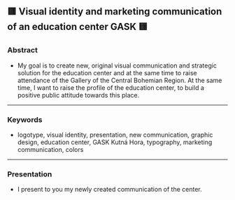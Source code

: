 ## 🟥 Visual identity and marketing communication of an education center GASK 🟨

### Abstract
- My goal is to create new, original visual communication and strategic solution for the education center and at the same time to raise attendance of the Gallery of the Central Bohemian Region. At the same time, I want to raise the profile of the education center, to build a positive public attitude towards this place.

---

### Keywords
- logotype, visual identity, presentation, new communication, graphic design, education center, GASK Kutná Hora, typography, marketing communication, colors

---

### Presentation
- I present to you my newly created communication of the center.
